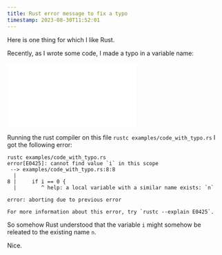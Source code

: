 ```yaml
---
title: Rust error message to fix a typo
timestamp: 2023-08-30T11:52:01
---
```


Here is one thing for which I like Rust.

Recently, as I wrote some code, I made a typo in a variable name:

![](examples/code_with_typo.rs)

Running the rust compiler on this file `rustc examples/code_with_typo.rs` I got the following error:

```
rustc examples/code_with_typo.rs
error[E0425]: cannot find value `i` in this scope
 --> examples/code_with_typo.rs:8:8
  |
8 |     if i == 0 {
  |        ^ help: a local variable with a similar name exists: `n`

error: aborting due to previous error

For more information about this error, try `rustc --explain E0425`.
```

So somehow Rust understood that the variable `i` might somehow be releated to the existing name `n`.

Nice.

